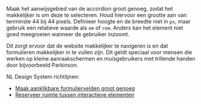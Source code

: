<!-- @license CC0-1.0 -->

Maak het aanwijsgebied van de accordion groot genoeg, zodat het makkelijker is om deze te selecteren. Houd hiervoor een grootte aan van tenminste 44 bij 44 pixels.
Definieer hoogte en de breedte niet in `px`, maar gebruik een relatieve waarde als `em` of `rem`. Anders kan het element niet goed meegroeien wanneer de gebruiker inzoomt.

Dit zorgt ervoor dat de website makkelijker te navigeren is en dat formulieren makkelijker in te vullen zijn. Dit geldt speciaal voor mensen die werken op kleine aanraakschermen en muisgebruikers met trillende handen door bijvoorbeeld Parkinson.

NL Design System richtlijnen:

- [Maak aanklikbare formuliervelden groot genoeg](/richtlijnen/formulieren/visueel-ontwerp/invoerveld-goed-aanklikbaar/)
- [Reserveer ruimte tussen interactieve elementen](/richtlijnen/stijl/ruimte/interactieve-elementen)
